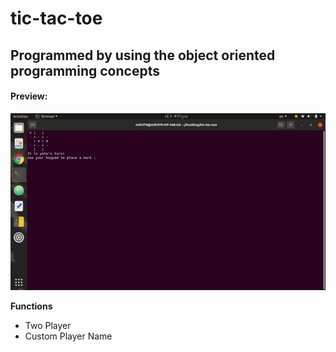 # tic-tac-toe

<h2>Programmed by using the object oriented programming concepts</h2>

<h4><b>Preview:</b></h4>

![Alt Text](https://github.com/YatoAki/tic-tac-toe/blob/master/tic-tac-toe.gif)

<b> Functions </b>
<ul>
  <li> Two Player </li>
  <li> Custom Player Name </li>
</ul>
